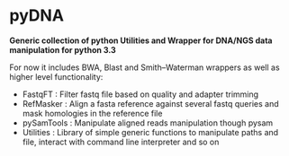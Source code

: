 pyDNA
=========

**Generic collection of python Utilities and Wrapper for DNA/NGS data manipulation for python 3.3**

For now it includes BWA, Blast and Smith–Waterman wrappers as well as higher level functionality:

* FastqFT : Filter fastq file based on quality and adapter trimming
* RefMasker : Align a fasta reference against several fastq queries and mask homologies in the reference file
* pySamTools :  Manipulate aligned reads manipulation though pysam
* Utilities : Library of simple generic functions to manipulate paths and file, interact with command line interpreter and so on 

